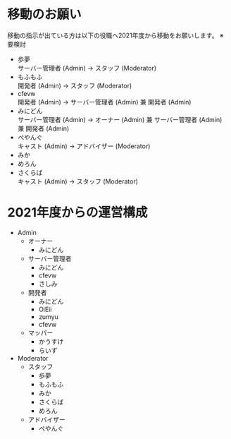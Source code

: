 # 移動のお願い
移動の指示が出ている方は以下の役職へ2021年度から移動をお願いします。
※要検討
- 歩夢  
サーバー管理者 (Admin) → スタッフ (Moderator)
- もふもふ  
開発者 (Admin) → スタッフ (Moderator)
- cfevw  
開発者 (Admin) → サーバー管理者 (Admin) 兼 開発者 (Admin)
- みにどん  
サーバー管理者 (Admin) → オーナー (Admin) 兼 サーバー管理者 (Admin) 兼 開発者 (Admin)
- ぺやんぐ  
キャスト (Admin) → アドバイザー (Moderator)
- みか  
- めろん  
- さくらば  
キャスト (Admin) → スタッフ (Moderator)

# 2021年度からの運営構成
- Admin
  - オーナー
    - みにどん
  - サーバー管理者
    - みにどん
    - cfevw
    - さしみ
  - 開発者
    - みにどん
    - OiEii
    - zumyu
    - cfevw
  - マッパー
    - かうすけ
    - らいず
- Moderator
  - スタッフ
    - 歩夢
    - もふもふ
    - みか
    - さくらば
    - めろん
  - アドバイザー
    - ぺやんぐ
